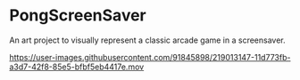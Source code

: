 # PongScreenSaver

An art project to visually represent a classic arcade game in a screensaver.



https://user-images.githubusercontent.com/91845898/219013147-11d773fb-a3d7-42f8-85e5-bfbf5eb4417e.mov

